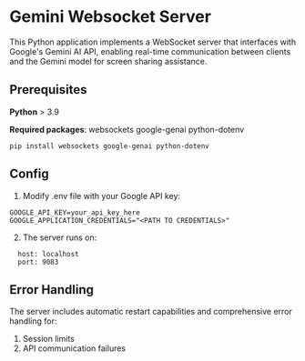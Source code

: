 # Gemini Websocket Server

This Python application implements a WebSocket server that interfaces with Google's Gemini AI API, 
enabling real-time communication between clients and the Gemini model for screen sharing assistance.

## Prerequisites
**Python** > 3.9

**Required packages**: websockets google-genai python-dotenv

```
pip install websockets google-genai python-dotenv
```
## Config 

1. Modify  .env file with your Google API key:
```
GOOGLE_API_KEY=your_api_key_here
GOOGLE_APPLICATION_CREDENTIALS="<PATH TO CREDENTIALS>"
```
2. The server runs on:
 ```
   host: localhost
   port: 9083
 ```
## Error Handling 

The server includes automatic restart capabilities and comprehensive error handling for:
1. Session limits
2. API communication failures
